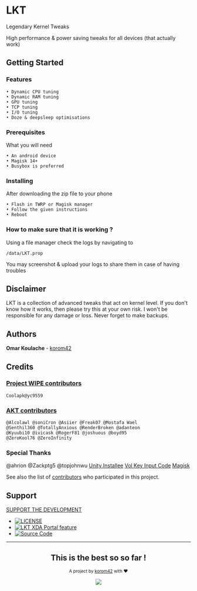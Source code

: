 # LKT

Legendary Kernel Tweaks

High performance & power saving tweaks for all devices (that actually work)

## Getting Started
### Features
```
• Dynamic CPU tuning
• Dynamic RAM tuning
• GPU tuning
• TCP tuning
• I/O tuning
• Doze & deepsleep optimisations
```

### Prerequisites

What you will need 

```
• An android device
• Magisk 14+
• Busybox is preferred
```

### Installing

After downloading the zip file to your phone

```
• Flash in TWRP or Magisk manager
• Follow the given instructions
• Reboot
```

### How to make sure that it is working ?
Using a file manager check the logs by navigating to
```
/data/LKT.prop
```
You may screenshot & upload your logs to share them in case of having troubles

## Disclaimer
LKT is a collection of advanced tweaks that act on kernel level. If you don't know how it works, then please try this at your own risk. I won't be responsible for any damage or loss. Never forget to make backups.

## Authors

**Omar Koulache** - [korom42](https://github.com/korom42)

## Credits

### [Project WIPE contributors](https://github.com/yc9559/cpufreq-interactive-opt/) 
```
Coolapk@yc9559
```
### [AKT contributors](https://github.com/mostafawael/OP5-AKT) 
```
@Alcolawl @soniCron @Asiier @Freak07 @Mostafa Wael 
@Senthil360 @TotallyAnxious @RenderBroken @adanteon  
@Kyuubi10 @ivicask @RogerF81 @joshuous @boyd95 
@ZeroKool76 @ZeroInfinity
```
### Special Thanks
@ahrion @Zackptg5 @topjohnwu
[Unity Installee](https://forum.xda-developers.com/android/software/module-audio-modification-library-t3579612) 
[Vol Key Input Code](https://forum.xda-developers.com/android/software/guide-volume-key-selection-flashable-zip-t3773410)
[Magisk](https://github.com/topjohnwu/Magisk)

See also the list of [contributors](https://github.com/korom42/LKT/contributors) who participated in this project.

## Support
[SUPPORT THE DEVELOPMENT](http://buymeacoff.ee/5j9fqFgYU)

* [![LICENSE](https://img.shields.io/github/license/Magisk-Modules-Repo/Pix3lify.svg)](https://github.com)
* [![LKT XDA Portal feature](https://img.shields.io/badge/XDA-Portal-orange.svg)](https://forum.xda-developers.com/apps/magisk/xz-lxt-1-0-insane-battery-life-12h-sot-t3700688/)
* [![Source Code](https://img.shields.io/badge/Github-Source-black.svg)](https://github.com/korom42/LKT)

---
<div align="center">
  <h2>This is the best so so far !</h2>
</div>

<p align="center"><sub>A project by <a href="https://xda.com" target="_blank">korom42</a> with ❤<p>

<p align="center"><a href="https://saythanks.io/to/korom42" target="_blank"><img src="https://img.shields.io/badge/Say%20Thanks-!-1EAEDB.svg?longCache=true&style=flat-square"></a><p>
